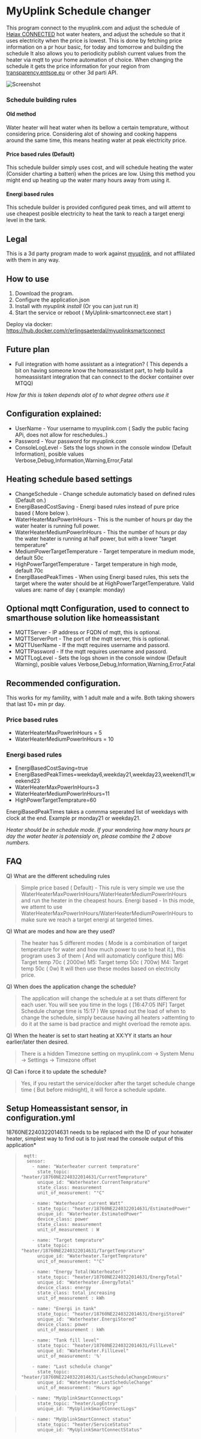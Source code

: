 # MyUplink Schedule changer

This program connect to the myuplink.com and adjust the schedule of [Høiax CONNECTED](https://www.hoiax.no/om-hoiax/articles/hoiax-connected-smart-varmtvannsbereder-med-skylosning) hot water heaters, and adjust the schedule so that it uses electricity when the price is lowest. This is done by fetching price information on a pr hour basic, for today and tomorrow and building the schedule
It also allows you to periodicity publish current values from the heater via mqtt to your home automation of choice.
When changing the schedule it gets the price information for your region from [transparency.entsoe.eu](https://transparency.entsoe.eu) or other 3d parti API.

![Screenshot](schedule_screenshot.png)

### Schedule building rules

#### Old method
Water heater will heat water when its bellow a certain temprature, without considering price. Considering alot of showing and cooking happens around the same time, this means heating water at peak electricity price.

#### Price based rules (Default)
This schedule builder simply uses cost, and will schedule heating the water (Consider charting a batteri) when the prices are low.  Using this method you might end up heating up the water many hours away from using it.

#### Energi based rules
This schedule builder is provided configured peak times, and will attemt to use cheapest posible electricity to heat the tank to reach a target energi level in the tank.

## Legal

This is a 3d party program made to work against [myuplink](https://myuplink.com), and not afflilated with them in any way.

## How to use

1) Download the program.
2) Configure the application.json
3) Install with *myuplink install* (Or you can just run it)
4) Start the service or reboot ( MyUplink-smartconnect.exe start )

Deploy via docker:
<https://hub.docker.com/r/erlingsaeterdal/myuplinksmartconnect>

## Future plan

- Full integration with home assistant as a integration? ( This depends a bit on having someone know the homeassistant part, to help build a homeassistant integration that can connect to the docker container over MTQQ)

*How far this is taken depends alot of to what degree others use it*

## Configuration explained:

- UserName - Your username to myuplink.com ( Sadly the public facing APi, does not allow for reschedules..)
- Password - Your password for myuplink.com
- ConsoleLogLevel - Sets the logs shown in the console window (Default Information), posible values Verbose,Debug,Information,Warning,Error,Fatal

## Heating schedule based settings

- ChangeSchedule - Change schedule automaticly based on defined rules (Default on.)
- EnergiBasedCostSaving - Energi based rules instead of pure price based ( More below ).
- WaterHeaterMaxPowerInHours - This is the number of hours pr day the water heater is running full power.
- WaterHeaterMediumPowerInHours - This the number of hours pr day the water heater is running at half power, but with a lower "target temperature"
- MediumPowerTargetTemperature - Target temperature in medium mode, default 50c
- HighPowerTargetTemperature - Target temperature in high mode, default 70c
- EnergiBasedPeakTimes - When using Energi based rules, this sets the target where the water should be at HighPowerTargetTemperature. Valid values are: name of day ( example: monday)

## Optional mqtt Configuration, used to connect to smarthouse solution like homeassistant

- MQTTServer - IP address or FQDN of mqtt, this is optional.
- MQTTServerPort - The port of the mqtt server, this is optional.
- MQTTUserName - If the mqtt requires username and passord.
- MQTTPassword - If the mqtt requires username and passord.
- MQTTLogLevel - Sets the logs shown in the console window (Default Warning), posible values Verbose,Debug,Information,Warning,Error,Fatal

## Recommended configuration.

This works for my famility, with 1 adult male and a wife. Both taking showers that last 10+ min pr day.

### Price based rules

- WaterHeaterMaxPowerInHours = 5
- WaterHeaterMediumPowerInHours = 10

### Energi based rules

- EnergiBasedCostSaving=true
- EnergiBasedPeakTimes=weekday6,weekday21,weekday23,weekend11,weekend23
- WaterHeaterMaxPowerInHours=3
- WaterHeaterMediumPowerInHours=11
- HighPowerTargetTemprature=60

EnergiBasedPeakTimes takes a commma seperated list of weekdays with clock at the end. Example pr monday21 or weekday21.

 *Heater should be in schedule mode.*
*If your wondering how many hours pr day the water heater is potensialy on, please combine the 2 above numbers.*

## FAQ

Q) What are the different scheduling rules

> Simple price based ( Default) - This rule is very simple we use the WaterHeaterMaxPowerInHours/WaterHeaterMediumPowerInHours and run the heater in the cheapest hours.
> Energi based - In this mode, we attemt to use WaterHeaterMaxPowerInHours/WaterHeaterMediumPowerInHours to make sure we reach a target energi at targeted times.

Q) What are modes and how are they used?

> The heater has 5 different modes ( Mode is a combination of target temperature for water and how much power to use to heat it.), this program uses 3 of them ( And will automaticly configure this)
> M6: Target temp 70c ( 2000w)
> M5: Target temp 50c ( 700w)
> M4: Target temp 50c ( 0w)
> It will then use these modes based on electricity price.

Q) When does the application change the schedule?

> The application will change the schedule at a set thats different for each user. You will see you time in the logs ( [16:47:05 INF] Target Schedule change time is 15:17  ) We spread out the load of when to change the schedule, simply because having all heaters >attemting to do it at the same is bad practice and might overload the remote apis.

Q) When the heater is set to start heating at XX:YY it starts an hour earlier/later then desired.
> There is a hidden Timezone setting on myuplink.com -> System Menu -> Settings -> Timezone offset

Q) Can i force it to update the schedule?
> Yes, if you restart the service/docker after the target schedule change time ( But before midnight), it will force a schedule update.

## Setup Homeassistant sensor, in configuration.yml

18760NE2240322014631 needs to be replaced with the ID of your hotwater heater, simplest way to find out is to just read the console output of this application*

>      mqtt:
>       sensor:
>         - name: "Waterheater current temprature"
>           state_topic: "heater/18760NE2240322014631/CurrentTemprature"
>           unique_id: "Waterheater.CurrentTemprature"
>           state_class: measurement    
>           unit_of_measurement: "°C"
>     
>         - name: "Waterheater current Watt"
>           state_topic: "heater/18760NE2240322014631/EstimatedPower"
>           unique_id: "Waterheater.EstimatedPower"
>           device_class: power    
>           state_class: measurement    
>           unit_of_measurement : W     
>       
>         - name: "Target temprature"
>           state_topic: "heater/18760NE2240322014631/TargetTemprature"
>           unique_id: "Waterheater.TargetTemprature"
>           unit_of_measurement: "°C"
>     
>         - name: "Energy Total(Waterheater)"
>           state_topic: "heater/18760NE2240322014631/EnergyTotal"
>           unique_id: "Waterheater.EnergyTotal"   
>           device_class: energy
>           state_class: total_increasing
>           unit_of_measurement : kWh    
>     
>         - name: "Energi in tank"
>           state_topic: "heater/18760NE2240322014631/EnergiStored"
>           unique_id: "Waterheater.EnergiStored"
>           device_class: power
>           unit_of_measurement : kWh    
>     
>         - name: "Tank fill level"
>           state_topic: "heater/18760NE2240322014631/FillLevel"
>           unique_id: "Waterheater.FillLevel"    
>           unit_of_measurement: '%'
>     
>         - name: "Last schedule change"
>           state_topic: "heater/18760NE2240322014631/LastScheduleChangeInHours"
>           unique_id: "Waterheater.LastScheduleChange" 
>           unit_of_measurement: "Hours ago"

>         - name: "MyUplinkSmartConnectLogs"
>           state_topic: "heater/LogEntry"
>           unique_id: "MyUplinkSmartConnectLogs" 

>         - name: "MyUplinkSmartConnect status"
>           state_topic: "heater/ServiceStatus"
>           unique_id: "MyUplinkSmartConnectStatus" 